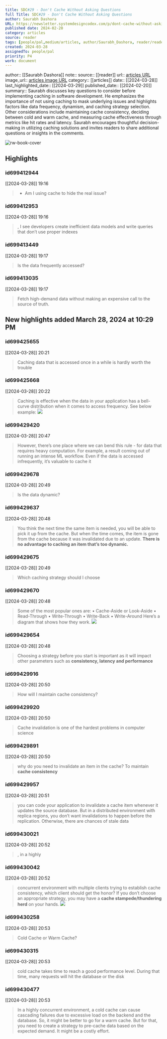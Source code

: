 ```yaml
---
title: SDC#29 - Don't Cache Without Asking Questions
full Title: SDC#29 - Don't Cache Without Asking Questions
author: Saurabh Dashora
URL: https://newsletter.systemdesigncodex.com/p/dont-cache-without-asking-questions
published date: 2024-02-20
category: articles
source: reader
tags: [people/pal,medium/articles, author/Saurabh_Dashora, reader/reader, date/2024-03-29, area/reader]
created: 2024-03-28
assignedTo: people/pal
priority: P4
work: document
---
```

author:: [[Saurabh Dashora]]
note:: 
source:: [[reader]]
url:: [articles URL](https://newsletter.systemdesigncodex.com/p/dont-cache-without-asking-questions)
image_url:: [articles image URL](https://substackcdn.com/image/fetch/f_auto,q_auto:good,fl_progressive:steep/https%3A%2F%2Fsubstack-post-media.s3.amazonaws.com%2Fpublic%2Fimages%2F7c644f81-e237-4856-8886-7477adbb75aa_2621x1604.png)
category:: [[articles]]
date:: [[2024-03-28]]
last_highlighted_date:: [[2024-03-29]]
published_date:: [[2024-02-20]]
summary:: Saurabh discusses key questions to consider before implementing caching in software development. He emphasizes the importance of not using caching to mask underlying issues and highlights factors like data frequency, dynamism, and caching strategy selection. Other considerations include maintaining cache consistency, deciding between cold and warm cache, and measuring cache effectiveness through metrics like hit rates and latency. Saurabh encourages thoughtful decision-making in utilizing caching solutions and invites readers to share additional questions or insights in the comments.


![rw-book-cover](https://substackcdn.com/image/fetch/f_auto,q_auto:good,fl_progressive:steep/https%3A%2F%2Fsubstack-post-media.s3.amazonaws.com%2Fpublic%2Fimages%2F7c644f81-e237-4856-8886-7477adbb75aa_2621x1604.png)

## Highlights
### id699412944
[[2024-03-28]] 19:16
> - Am I using cache to hide the real issue?


### id699412953
[[2024-03-28]] 19:16
> , I see developers create inefficient data models and write queries that don’t use proper indexes


### id699413449
[[2024-03-28]] 19:17
> Is the data frequently accessed?


### id699413035
[[2024-03-28]] 19:17
> Fetch high-demand data without making an expensive call to the source of truth.


## New highlights added March 28, 2024 at 10:29 PM
### id699425655
[[2024-03-28]] 20:21
> Caching data that is accessed once in a while is hardly worth the trouble


### id699425668
[[2024-03-28]] 20:22
> Caching is effective when the data in your application has a bell-curve distribution when it comes to access frequency.
> See below example:
> ![](https://substackcdn.com/image/fetch/w_1456,c_limit,f_auto,q_auto:good,fl_progressive:steep/https%3A%2F%2Fsubstack-post-media.s3.amazonaws.com%2Fpublic%2Fimages%2F7ec4732a-0360-4d1d-a3ab-2907937fd937_1823x1039.png)


### id699429420
[[2024-03-28]] 20:47
> However, there’s one place where we can bend this rule - for data that requires heavy computation. For example, a result coming out of running an intense ML workflow. Even if the data is accessed infrequently, it’s valuable to cache it


### id699429678
[[2024-03-28]] 20:49
> Is the data dynamic?


### id699429637
[[2024-03-28]] 20:48
> You think the next time the same item is needed, you will be able to pick it up from the cache. But when the time comes, the item is gone from the cache because it was invalidated due to an update.
> **There is no advantage to caching an item that’s too dynamic.**


### id699429675
[[2024-03-28]] 20:49
> Which caching strategy should I choose


### id699429670
[[2024-03-28]] 20:48
> Some of the most popular ones are:
> • Cache-Aside or Look-Aside
> • Read-Through
> • Write-Through
> • Write-Back
> • Write-Around
> Here’s a diagram that shows how they work.
> ![](https://substackcdn.com/image/fetch/w_1456,c_limit,f_auto,q_auto:good,fl_progressive:steep/https%3A%2F%2Fsubstack-post-media.s3.amazonaws.com%2Fpublic%2Fimages%2F0c25f149-6b13-42c3-8ab4-5aa473bc5811_4954x5400.png)


### id699429654
[[2024-03-28]] 20:48
> Choosing a strategy before you start is important as it will impact other parameters such as **consistency, latency and performance**


### id699429916
[[2024-03-28]] 20:50
> How will I maintain cache consistency?


### id699429920
[[2024-03-28]] 20:50
> Cache invalidation is one of the hardest problems in computer science


### id699429891
[[2024-03-28]] 20:50
> why do you need to invalidate an item in the cache?
> To maintain **cache consistency**


### id699429957
[[2024-03-28]] 20:51
> you can code your application to invalidate a cache item whenever it updates the source database. But in a distributed environment with replica regions, you don’t want invalidations to happen before the replication. Otherwise, there are chances of stale data


### id699430021
[[2024-03-28]] 20:52
> , in a highly


### id699430042
[[2024-03-28]] 20:52
> concurrent environment with multiple clients trying to establish cache consistency, which client should get the honor?
> If you don’t choose an appropriate strategy, you may have a **cache stampede/thundering herd** on your hands.
> ![](https://substackcdn.com/image/fetch/w_1456,c_limit,f_auto,q_auto:good,fl_progressive:steep/https%3A%2F%2Fsubstack-post-media.s3.amazonaws.com%2Fpublic%2Fimages%2F18d06bc0-4593-403a-9bf1-e2357e482892_4816x5345.png)


### id699430258
[[2024-03-28]] 20:53
> Cold Cache or Warm Cache?


### id699430315
[[2024-03-28]] 20:53
> cold cache takes time to reach a good performance level. During that time, many requests will hit the database or the disk


### id699430477
[[2024-03-28]] 20:53
> In a highly concurrent environment, a cold cache can cause cascading failures due to excessive load on the backend and the database. So, it might be better to go for a warm cache.
> But for that, you need to create a strategy to pre-cache data based on the expected demand. It might be a costly effort.


